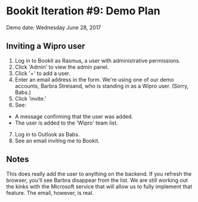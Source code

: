 # Bookit Iteration #9: Demo Plan

Demo date: Wednesday June 28, 2017

## Inviting a Wipro user

1) Log in to Bookit as Rasmus, a user with administrative permissions.
2) Click 'Admin' to view the admin panel.
3) Click '+' to add a user.
4) Enter an email address in the form. We're using one of our demo accounts, Barbra Streisand, who is standing in as a Wipro user. (Sorry, Babs.)
5) Click 'invite.'
6) See:
- A message confirming that the user was added.
- The user is added to the 'Wipro' team list.
7) Log in to Outlook as Babs.
8) See an email inviting me to Bookit.

## Notes
This does really add the user to anything on the backend. If you refresh the browser, you'll see Barbra disappear from the list. We are still working out the kinks with the Microsoft service that will allow us to fully implement that feature. The email, however, is real.
